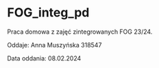 # FOG_integ_pd

Praca domowa z zajęć zintegrowanych FOG 23/24.

Oddaje: Anna Muszyńska 318547

Data oddania: 08.02.2024

